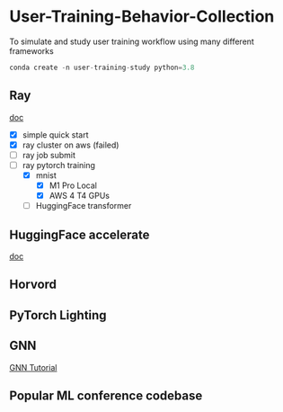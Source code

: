 # User-Training-Behavior-Collection
To simulate and study user training workflow using many different frameworks

```python
conda create -n user-training-study python=3.8
```

## Ray
[doc](https://docs.ray.io/en/latest/train/examples.html)

- [x] simple quick start
- [x] ray cluster on aws (failed)
- [ ] ray job submit
- [ ] ray pytorch training
    - [x] mnist
        - [x] M1 Pro Local
        - [x] AWS 4 T4 GPUs
    - [ ] HuggingFace transformer

## HuggingFace accelerate
[doc](https://huggingface.co/docs/transformers/accelerate)



## Horvord


## PyTorch Lighting

## GNN
[GNN Tutorial](https://github.com/dair-ai/GNNs-Recipe)



## Popular ML conference codebase



